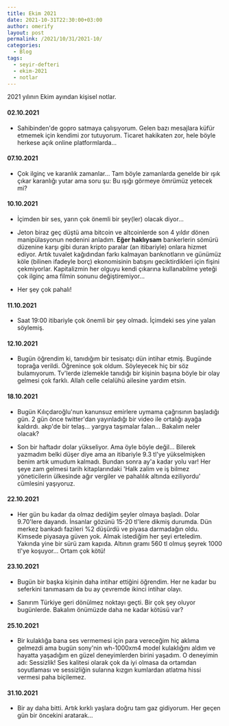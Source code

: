 ```yaml
---
title: Ekim 2021
date: 2021-10-31T22:30:00+03:00
author: omerify
layout: post
permalink: /2021/10/31/2021-10/
categories:
  - Blog
tags:
  - seyir-defteri
  - ekim-2021
  - notlar
---
```


2021 yılının Ekim ayından kişisel notlar.

#### 02.10.2021

  * Sahibinden'de gopro satmaya çalışıyorum. Gelen bazı mesajlara küfür etmemek için kendimi zor tutuyorum. Ticaret hakikaten zor, hele böyle herkese açık online platformlarda...

#### 07.10.2021

  * Çok ilginç ve karanlık zamanlar... Tam böyle zamanlarda genelde bir ışık çıkar karanlığı yutar ama soru şu: Bu ışığı görmeye ömrümüz yetecek mi?

#### 10.10.2021

  * İçimden bir ses, yarın çok önemli bir şey(ler) olacak diyor...

  * Jeton biraz geç düştü ama bitcoin ve altcoinlerde son 4 yıldır dönen manipülasyonun nedenini anladım. __Eğer haklıysam__ bankerlerin sömürü düzenine karşı gibi duran kripto paralar (an itibariyle) onlara hizmet ediyor. Artık tuvalet kağıdından farkı kalmayan banknotların ve günümüz köle (bilinen ifadeyle borç) ekonomisinin batışını geciktirdikleri için fişini çekmiyorlar. Kapitalizmin her olguyu kendi çıkarına kullanabilme yeteği çok ilginç ama filmin sonunu değiştiremiyor...

  * Her şey çok pahalı!

#### 11.10.2021

  * Saat 19:00 itibariyle çok önemli bir şey olmadı. İçimdeki ses yine yalan söylemiş.

#### 12.10.2021

  * Bugün öğrendim ki, tanıdığım bir tesisatçı dün intihar etmiş. Bugünde toprağa verildi. Öğrenince şok oldum. Söyleyecek hiç bir söz bulamıyorum. Tv'lerde izlemekle tanıdığı bir kişinin başına böyle bir olay gelmesi çok farklı. Allah celle celalühü ailesine yardım etsin.

#### 18.10.2021

  * Bugün Kılıçdaroğlu'nun kanunsuz emirlere uymama çağrısının başladığı gün. 2 gün önce twitter'dan yayınladığı bir video ile ortalığı ayağa kaldırdı. akp'de bir telaş... yargıya taşımalar falan... Bakalım neler olacak?

  * Son bir haftadır dolar yükseliyor. Ama öyle böyle değil... Bilerek yazmadım belki düşer diye ama an itibariyle 9.3 tl'ye yükselmişken benim artık umudum kalmadı. Bundan sonra ay'a kadar yolu var! Her şeye zam gelmesi tarih kitaplarındaki 'Halk zalim ve iş bilmez yöneticilerin ülkesinde ağır vergiler ve pahalılık altında eziliyordu' cümlesini yaşıyoruz.

#### 22.10.2021

  * Her gün bu kadar da olmaz dediğim şeyler olmaya başladı. Dolar 9.70'lere dayandı. İnsanlar gözünü 15-20 tl'lere dikmiş durumda. Dün merkez bankadı fazileri %2 düşürdü ve piyasa darmadağın oldu. Kimsede piyasaya güven yok. Almak istediğim her şeyi erteledim. Yakında yine bir sürü zam kapıda. Altının gramı 560 tl olmuş şeyrek 1000 tl'ye koşuyor... Ortam çok kötü!

#### 23.10.2021

  * Bugün bir başka kişinin daha intihar ettiğini öğrendim. Her ne kadar bu seferkini tanımasam da bu ay çevremde ikinci intihar olayı.

  * Sanırım Türkiye geri dönülmez noktayı geçti. Bir çok şey oluyor bugünlerde. Bakalım önümüzde daha ne kadar kötüsü var?

#### 25.10.2021

  * Bir kulaklığa bana ses vermemesi için para vereceğim hiç aklıma gelmezdi ama bugün sony'nin wh-1000xm4 model kulaklığını aldım ve hayatta yaşadığım en güzel deneyimlerden birini yaşadım. O deneyimin adı: Sessizlik! Ses kalitesi olarak çok da iyi olmasa da ortamdan soyutlaması ve sessizliğin sularına kızgın kumlardan atlatma hissi vermesi paha biçilemez.

#### 31.10.2021

  * Bir ay daha bitti. Artık kırklı yaşlara doğru tam gaz gidiyorum. Her geçen gün bir öncekini aratarak...